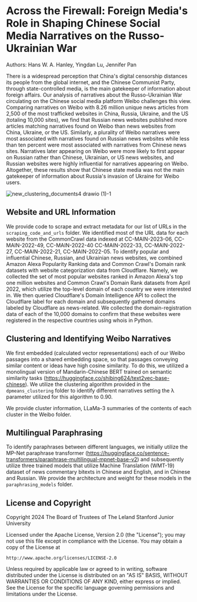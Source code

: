 # Across the Firewall: Foreign Media's Role in Shaping Chinese Social Media Narratives on the Russo-Ukrainian War

Authors: Hans W. A. Hanley, Yingdan Lu, Jennifer Pan


There is a widespread perception that China's digital censorship distances its people from the global internet, and the Chinese Communist Party, through state-controlled media, is the main gatekeeper of information about foreign affairs. Our analysis of narratives about the Russo-Ukrainian War circulating on the Chinese social media platform Weibo challenges this view. Comparing narratives on Weibo with 8.26 million unique news articles from 2,500 of the most trafficked websites in China, Russia, Ukraine, and the US (totaling 10,000 sites), we find that Russian news websites published more articles matching narratives found on  Weibo than news websites from China, Ukraine, or the US. Similarly, a plurality of Weibo narratives were most associated with narratives found on Russian news websites while less than ten percent were most associated with narratives from Chinese news sites. Narratives later appearing on Weibo were more likely to first appear on Russian rather than Chinese, Ukrainian, or US news websites, and Russian websites were highly influential for narratives appearing on Weibo. Altogether, these results show that Chinese state media was not the main gatekeeper of information about Russia's invasion of Ukraine for Weibo users. 

![new_clustering_documents4 drawio (1)-1](https://github.com/user-attachments/assets/d18f603e-7e02-46be-aa22-d7aa7d382040)


## Website and URL Information

We provide code to scrape and extract metadata for our list of URLs in the `scraping_code_and_urls` folder. We identified most of the URL data for each website from the CommonCrawl data indexed at CC-MAIN-2023-06, CC-MAIN-2022-49, CC-MAIN-2022-40 CC-MAIN-2022-33, CC-MAIN-2022-27, CC-MAIN-2022-21, CC-MAIN-2022-05. To identify popular and influential Chinese, Russian, and Ukrainian news websites, we combined Amazon Alexa Popularity Ranking data  and Common Crawl's Domain rank datasets with website categorization data from Cloudflare.  Namely, we collected the set of most popular websites ranked in Amazon Alexa's top one million websites and Common Crawl's Domain Rank datasets from April 2022, which utilize the top-level domain of each country we were interested in. We then queried Cloudflare's Domain Intelligence API to collect the Cloudflare label for each domain and subsequently gathered domains labeled by Cloudflare as news-related. We collected the domain-registration data of each of the 10,000 domains to confirm that these websites were registered in the respective countries using whois in Python. 

## Clustering and Identifying Weibo Narratives

We first embedded (calculated vector representations) each of our Weibo passages into a shared embedding space, so that passages conveying similar content or ideas have high cosine similarity. To do this, we utilized a monolingual version of Mandarin-Chinese BERT trained on semantic similarity tasks (https://huggingface.co/shibing624/text2vec-base-chinese). We utilize the clustering algorithm provided in the `dpmeans_clustering` folder to identify different narratives setting the λ parameter utilized for this algorithm to 0.90.

We provide cluster information, LLaMa-3 summaries of the contents of each cluster in the Weibo folder.  

## Multilingual Paraphrasing

To identify paraphrases between different languages, we initially utilize the MP-Net paraphrase transformer (https://huggingface.co/sentence-transformers/paraphrase-multilingual-mpnet-base-v2) and subsequently utilize three trained models that utilize  Machine Translation (WMT-19) dataset of news commentary bitexts in Chinese and English, and in Chinese and Russian. We provide the architecture and weight for these models in the `paraphrasing_models` folder. 


## License and Copyright

Copyright 2024 The Board of Trustees of The Leland Stanford Junior University

Licensed under the Apache License, Version 2.0 (the "License");
you may not use this file except in compliance with the License.
You may obtain a copy of the License at

    http://www.apache.org/licenses/LICENSE-2.0

Unless required by applicable law or agreed to in writing, software
distributed under the License is distributed on an "AS IS" BASIS,
WITHOUT WARRANTIES OR CONDITIONS OF ANY KIND, either express or implied.
See the License for the specific language governing permissions and
limitations under the License.

